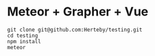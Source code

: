 # Meteor + Grapher + Vue
```
git clone git@github.com:Herteby/testing.git
cd testing
npm install
meteor
```